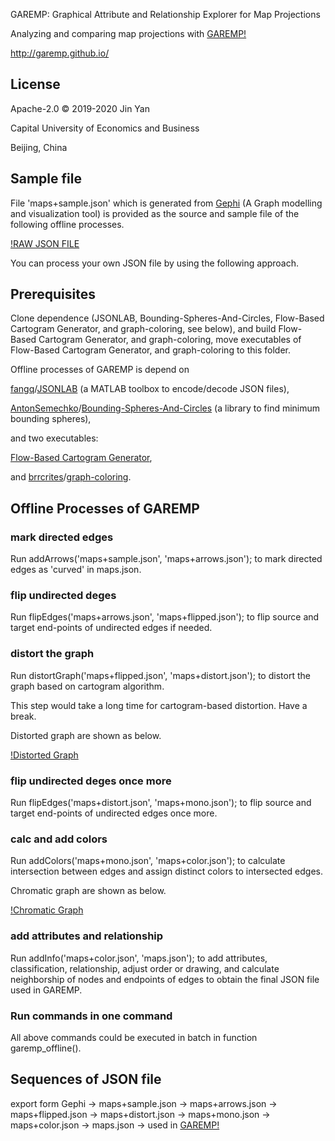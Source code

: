 GAREMP: Graphical Attribute and Relationship Explorer for Map Projections

Analyzing and comparing map projections with [GAREMP!](http://garemp.github.io)

http://garemp.github.io/

## License
Apache-2.0 © 2019-2020 Jin Yan

Capital University of Economics and Business

Beijing, China

## Sample file

File 'maps+sample.json' which is generated from [Gephi](https://github.com/gephi/gephi) (A Graph modelling and visualization tool) is provided as the source and sample file of the following offline processes.

[!RAW JSON FILE](https://raw.githubusercontent.com/garemp/GAREMP_offline/master/screensnap/raw.json.jpg)

You can process your own JSON file by using the following approach.

## Prerequisites

Clone dependence (JSONLAB, Bounding-Spheres-And-Circles, Flow-Based Cartogram Generator, and graph-coloring, see below), and build Flow-Based Cartogram Generator, and graph-coloring, move executables of Flow-Based Cartogram Generator, and graph-coloring to this folder.

Offline processes of GAREMP is depend on 

[fangq](https://github.com/fangq)/[JSONLAB](https://github.com/fangq/jsonlab) (a MATLAB toolbox to encode/decode JSON files), 

[AntonSemechko](https://github.com/AntonSemechko)/[Bounding-Spheres-And-Circles](https://github.com/AntonSemechko/Bounding-Spheres-And-Circles) (a library to find minimum bounding spheres), 

and two executables:

[Flow-Based Cartogram Generator](https://github.com/Flow-Based-Cartograms/go_cart), 

and [brrcrites](https://github.com/brrcrites)/[graph-coloring](https://github.com/brrcrites/graph-coloring).

## Offline Processes of GAREMP

### mark directed edges

Run addArrows('maps+sample.json', 'maps+arrows.json'); to mark directed edges as 'curved' in maps.json.

### flip undirected deges

Run flipEdges('maps+arrows.json', 'maps+flipped.json'); to flip source and target end-points of undirected edges if needed.

### distort the graph

Run distortGraph('maps+flipped.json', 'maps+distort.json'); to distort the graph based on cartogram algorithm.

This step would take a long time for cartogram-based distortion. Have a break.

Distorted graph are shown as below.

[!Distorted Graph](https://raw.githubusercontent.com/garemp/GAREMP_offline/master/screensnap/distorted.json.jpg)

### flip undirected deges once more

Run flipEdges('maps+distort.json', 'maps+mono.json'); to flip source and target end-points of undirected edges once more.

### calc and add colors

Run addColors('maps+mono.json', 'maps+color.json'); to calculate intersection between edges and assign distinct colors to intersected edges.

Chromatic graph are shown as below.

[!Chromatic Graph](https://raw.githubusercontent.com/garemp/GAREMP_offline/master/screensnap/chromatic.json.jpg)

### add attributes and relationship

Run addInfo('maps+color.json', 'maps.json'); to add attributes, classification, relationship, adjust order or drawing, and calculate neighborship of nodes and endpoints of edges to obtain the final JSON file used in GAREMP.

### Run commands in one command

All above commands could be executed in batch in function garemp_offline().

## Sequences of JSON file

export form Gephi -> maps+sample.json -> maps+arrows.json -> maps+flipped.json -> maps+distort.json -> maps+mono.json -> maps+color.json -> maps.json -> used in [GAREMP!](http://garemp.github.io)
